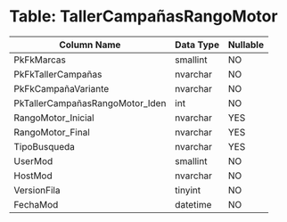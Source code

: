 # Table: TallerCampañasRangoMotor

| Column Name | Data Type | Nullable |
|-------------|-----------|----------|
| PkFkMarcas | smallint | NO |
| PkFkTallerCampañas | nvarchar | NO |
| PkFkCampañaVariante | nvarchar | NO |
| PkTallerCampañasRangoMotor_Iden | int | NO |
| RangoMotor_Inicial | nvarchar | YES |
| RangoMotor_Final | nvarchar | YES |
| TipoBusqueda | nvarchar | YES |
| UserMod | smallint | NO |
| HostMod | nvarchar | NO |
| VersionFila | tinyint | NO |
| FechaMod | datetime | NO |
